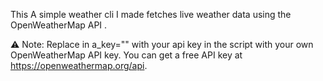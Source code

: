 This A simple weather cli I made fetches live weather data using the OpenWeatherMap API .

⚠️ Note: Replace in a_key="" with your api key in the script with your own OpenWeatherMap API key. You can get a free API key at https://openweathermap.org/api.

